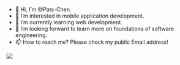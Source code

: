 - 👋 Hi, I’m @Pats-Chen.
- 👀 I’m interested in mobile application development.
- 🌱 I’m currently learning web development.
- 💞️ I’m looking forward to learn more on foundations of software engineering.
- 📫 How to reach me? Please check my public Email address!

<img src="https://github-profile-trophy.vercel.app/?username=Pats-Chen&theme=gruvbox&rank=SECRET,SSS,SS,S,AAA,AA,A&column=3&margin-w=15&margin-h=15">

<!---
Pats-Chen/Pats-Chen is a ✨ special ✨ repository because its `README.md` (this file) appears on your GitHub profile.
You can click the Preview link to take a look at your changes.
https://github-profile-trophy.vercel.app/?username=Pats-Chen&theme=onedark&row=2&column=4&no-frame=true
--->
